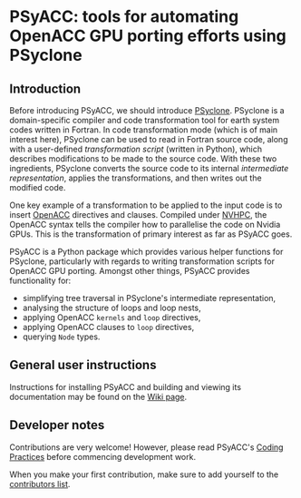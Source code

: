 # PSyACC: tools for automating OpenACC GPU porting efforts using PSyclone

## Introduction

Before introducing PSyACC, we should introduce
[PSyclone](https://github.com/stfc/PSyclone). PSyclone is a domain-specific compiler and
code transformation tool for earth system codes written in Fortran. In code
transformation mode (which is of main interest here), PSyclone can be used to read in
Fortran source code, along with a user-defined *transformation script* (written in
Python), which describes modifications to be made to the source code. With these two
ingredients, PSyclone converts the source code to its internal *intermediate
representation*, applies the transformations, and then writes out the modified code.

One key example of a transformation to be applied to the input code is to insert
[OpenACC](https://www.openacc.org) directives and clauses. Compiled under
[NVHPC](https://developer.nvidia.com/hpc-sdk), the OpenACC syntax tells the compiler how
to parallelise the code on Nvidia GPUs. This is the transformation of primary interest
as far as PSyACC goes.

PSyACC is a Python package which provides various helper functions for PSyclone,
particularly with regards to writing transformation scripts for OpenACC GPU porting.
Amongst other things, PSyACC provides functionality for:
 * simplifying tree traversal in PSyclone's intermediate representation,
 * analysing the structure of loops and loop nests,
 * applying OpenACC `kernels` and `loop` directives,
 * applying OpenACC clauses to `loop` directives,
 * querying `Node` types.

## General user instructions

Instructions for installing PSyACC and building and viewing its documentation may be found on the [Wiki page](https://github.com/MetOffice/psyacc/wiki#general-users).

## Developer notes

Contributions are very welcome! However, please read PSyACC's
[Coding Practices](./wiki/Coding-practices) before commencing development work.

When you make your first contribution, make sure to add yourself to the
[contributors list](./CONTRIBUTORS.md).
